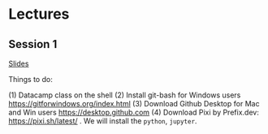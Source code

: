 # Lectures

## Session 1

[Slides](Intro.pdf)

Things to do:

(1) Datacamp class on the shell
(2) Install git-bash for Windows users https://gitforwindows.org/index.html
(3) Download Github Desktop for Mac and Win users https://desktop.github.com
(4) Download Pixi by Prefix.dev: https://pixi.sh/latest/ . We will install the `python`, `jupyter`.
